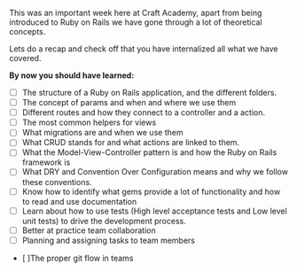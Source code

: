 
This was an important week here at Craft Academy, apart from being introduced to Ruby on Rails we have gone through a lot of theoretical concepts.

Lets do a recap and check off that you have internalized all what we have covered.

__By now you should have learned:__

- [ ] The structure of a Ruby on Rails application, and the different folders.
- [ ] The concept of params and when and where we use them
- [ ] Different routes and how they connect to a controller and a action.
- [ ] The most common helpers for views
- [ ] What migrations are and when we use them
- [ ] What CRUD stands for and what actions are linked to them.
- [ ] What the Model-View-Controller pattern is and how the Ruby on Rails framework is
- [ ] What DRY and Convention Over Configuration means and why we follow these conventions.
- [ ] Know how to identify what gems provide a lot of functionality and how to read and use documentation
- [ ] Learn about how to use tests (High level acceptance tests and Low level unit tests) to drive the development process.
- [ ] Better at practice team collaboration
- [ ] Planning and assigning tasks to team members
- [ ]The proper git flow in teams